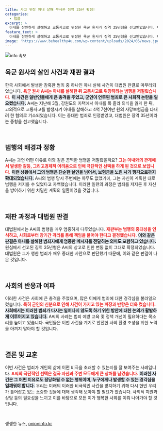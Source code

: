```yaml
---
title: 사고 위장 아내 살해 부사관 징역 35년 확정!
categories:
  - 법률
excerpt: >
  아내를 잔인하게 살해하고 교통사고로 위장한 육군 원사가 징역 35년형을 선고받았습니다. 대법원은 범행의 중대성을 고려해 엄중한 책임을 물어야 한다며 상고를 기각했습니다. 충격적인 사건의 전말을 알아보세요!
feature_text: >
  아내를 잔인하게 살해하고 교통사고로 위장한 육군 원사가 징역 35년형을 선고받았습니다. 대법원은 범행의 중대성을 고려해 엄중한 책임을 물어야 한다며 상고를 기각했습니다. 충격적인 사건의 전말을 알아보세요!
image: 'https://www.behealthy4u.com/wp-content/uploads/2024/06/news.jpg'
---
```


<p><img src="https://www.behealthy4u.com/wp-content/uploads/2024/06/news.jpg" alt="info 속보" /></p>

<h2 data-ke-size="size26">육군 원사의 살인 사건과 재판 결과</h2>

<p data-ke-size="size16"> 한국 사회에서 발생한 참혹한 범죄 중 하나인 아내 살해 사건이 대법원 판결로 마무리되었습니다. <b><span style="color: #ee2323;">육군 원사 A씨는 아내를 살해한 뒤 교통사고로 위장하려는 범행을 저질렀습니다.</span></b> <b><span style="background-color: #21538527;">이 사건은 일반인들에게 큰 충격을 주었고, 군인이 연루된 범죄로 큰 사회적 논란을 일으켰습니다.</span></b> A씨는 지난해 3월, 강원도의 자택에서 아내를 목 졸라 의식을 잃게 한 뒤, 고의적으로 교통사고를 발생시켜 아내를 살해하고 4억 7천여만 원의 사망보험금을 타내려 한 혐의로 기소되었습니다. 이는 중대한 범죄로 인정받았고, 대법원은 징역 35년이라는 중형을 선고했습니다.</p>

<p data-ke-size="size16">&nbsp;</p>

<h2 data-ke-size="size26">범행의 배경과 정황</h2>

<p data-ke-size="size16"> A씨는 과연 어떤 이유로 이와 같은 끔찍한 범행을 저질렀을까요? <b><span style="color: #ee2323;">그는 아내와의 관계에서 발생한 갈등, 그리고경제적 어려움으로 인해 극단적인 선택을 하게 된 것으로 보입니다.</span></b> <b><span style="background-color: #21538527;">이런 상황에서 그의 범행은 단순한 살인을 넘어서, 보험금을 노린 사기 행각으로까지 확대되었습니다.</span></b> A씨의 범행 당시 주변에는 아무도 없었기에, 그는 자신이 계획한 대로 범행을 저지를 수 있었다고 자백했습니다. 이러한 일련의 과정은 범죄를 저지른 후 자신을 방어하기 위한 치밀한 계획의 일환이었을 것입니다.</p>

<p data-ke-size="size16">&nbsp;</p>

<h2 data-ke-size="size26">재판 과정과 대법원 판결</h2>

<p data-ke-size="size16"> 대법원에서는 A씨의 범행을 매우 엄중하게 다루었습니다. <b><span style="color: #ee2323;">재판부는 범행의 중대성을 인식하고, 사회로부터 장기간 격리를 통해 책임을 물어야 한다고 결정했습니다.</span></b> <b><span style="background-color: #21538527;">이와 같은 판결은 아내를 살해한 범죄자에게 엄중한 메시지를 전달하는 의미도 포함하고 있습니다.</span></b> 원심에서 선고된 징역 35년형은 A씨의 상고로 인한 변동 없이 그대로 확정되었습니다. 대법원은 그가 행한 범죄가 매우 중대한 사안으로 판단했기 때문에, 이와 같은 판결이 나온 것입니다.</p>

<p data-ke-size="size16">&nbsp;</p>

<h2 data-ke-size="size26">사회의 반응과 여파</h2>

<p data-ke-size="size16"> 이러한 사건은 사회에 큰 충격을 주었으며, 많은 이에게 범죄에 대한 경각심을 불러일으켰습니다. <b><span style="color: #ee2323;">특히 군인의 신분으로 인해 사건이 가지고 있는 파장과 반향은 더욱 컸습니다.</span></b> <b><span style="background-color: #21538527;">사회에서는 이러한 범죄가 다시는 일어나지 않도록 하기 위한 방안에 대한 논의가 활발하게 이루어지고 있습니다.</span></b> A씨의 사례는 범죄 예방 교육 및 정책 개선이 필요하다는 목소리를 높이고 있습니다. 국민들은 이번 사건을 계기로 안전한 사회 환경 조성을 위한 노력을 아끼지 말아야 할 것입니다.</p>

<p data-ke-size="size16">&nbsp;</p>

<h2 data-ke-size="size26">결론 및 교훈</h2>

<p data-ke-size="size16"> 이번 사건은 범죄가 개인의 삶에 어떤 비극을 초래할 수 있는지를 잘 보여주는 사례입니다. <b><span style="color: #ee2323;">A씨의 극단적인 선택은 결국 자신과 주변 모두에게 큰 상처를 남겼습니다.</span></b> <b><span style="background-color: #21538527;">이러한 사건은 그 어떤 이유로도 정당화될 수 없는 행위이며, 누구에게나 발생할 수 있는 경각심을 일깨워야 합니다.</span></b> 우리는 미래의 이러한 비극적인 사건을 방지하기 위해 다시 한번 우리가 틀어잡고 있는 소중한 것들에 대해 생각해 보아야 할 필요가 있습니다. 사회적 지원과 상담 등의 필요성을 느끼고 이를 바탕으로 모든 이가 행복한 사회를 이뤄 나아가야 할 것입니다.</p>

<p data-ke-size="size16">&nbsp;</p>
생생한 뉴스, <a href="https://onioninfo.kr" rel="dofollow">onioninfo.kr</a>


